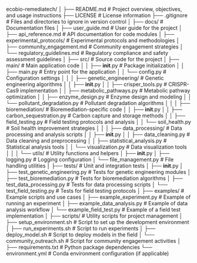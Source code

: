 ecobio-remediatech/
│
├── README.md                     # Project overview, objectives, and usage instructions
├── LICENSE                       # License information
├── .gitignore                    # Files and directories to ignore in version control
│
├── docs/                         # Documentation files
│   ├── user_guide.md             # User guide for the project
│   ├── api_reference.md           # API documentation for code modules
│   ├── experimental_protocols/    # Experimental protocols and methodologies
│   ├── community_engagement.md    # Community engagement strategies
│   └── regulatory_guidelines.md    # Regulatory compliance and safety assessment guidelines
│
├── src/                          # Source code for the project
│   ├── main/                     # Main application code
│   │   ├── __init__.py           # Package initialization
│   │   ├── main.py                # Entry point for the application
│   │   └── config.py             # Configuration settings
│   │
│   ├── genetic_engineering/      # Genetic engineering algorithms
│   │   ├── __init__.py
│   │   ├── crisper_tools.py       # CRISPR-Cas9 implementation
│   │   ├── metabolic_pathways.py   # Metabolic pathway optimization
│   │   ├── enzyme_design.py        # Enzyme design and modeling
│   │   └── pollutant_degradation.py # Pollutant degradation algorithms
│   │
│   ├── bioremediation/           # Bioremediation-specific code
│   │   ├── __init__.py
│   │   ├── carbon_sequestration.py  # Carbon capture and storage methods
│   │   ├── field_testing.py        # Field testing protocols and analysis
│   │   └── soil_health.py          # Soil health improvement strategies
│   │
│   ├── data_processing/          # Data processing and analysis scripts
│   │   ├── __init__.py
│   │   ├── data_cleaning.py       # Data cleaning and preprocessing
│   │   ├── statistical_analysis.py  # Statistical analysis tools
│   │   └── visualization.py        # Data visualization tools
│   │
│   └── utils/                    # Utility functions and helpers
│       ├── __init__.py
│       ├── logging.py             # Logging configuration
│       └── file_management.py      # File handling utilities
│
├── tests/                        # Unit and integration tests
│   ├── __init__.py
│   ├── test_genetic_engineering.py # Tests for genetic engineering modules
│   ├── test_bioremediation.py      # Tests for bioremediation algorithms
│   ├── test_data_processing.py      # Tests for data processing scripts
│   └── test_field_testing.py        # Tests for field testing protocols
│
├── examples/                     # Example scripts and use cases
│   ├── example_experiment.py      # Example of running an experiment
│   ├── example_data_analysis.py    # Example of data analysis workflow
│   └── example_field_test.py       # Example of a field test implementation
│
├── scripts/                      # Utility scripts for project management
│   ├── setup_environment.sh        # Script to set up the development environment
│   ├── run_experiments.sh          # Script to run experiments
│   ├── deploy_model.sh             # Script to deploy models in the field
│   └── community_outreach.sh       # Script for community engagement activities
│
├── requirements.txt               # Python package dependencies
└── environment.yml                # Conda environment configuration (if applicable)
